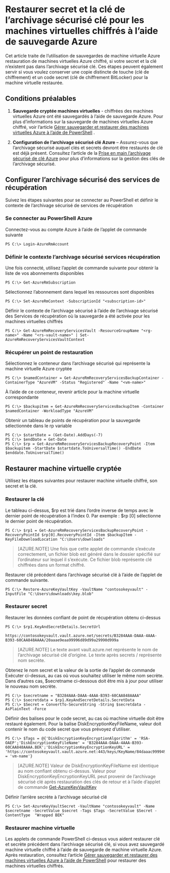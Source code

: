 <properties
    pageTitle="Restaurer secret et la clé de l’archivage sécurisé clé pour les machines virtuelles chiffrés à l’aide de sauvegarde Azure | Microsoft Azure"
    description="Découvrez comment restaurer la clé de l’archivage sécurisé touche et le code secret dans sauvegarde Azure à l’aide de PowerShell"
    services="backup"
    documentationCenter=""
    authors="JPallavi"
    manager="vijayts"
    editor=""/>

<tags
    ms.service="backup"
    ms.workload="storage-backup-recovery"
    ms.tgt_pltfrm="na"
    ms.devlang="na"
    ms.topic="article"
    ms.date="10/18/2016"
    ms.author="JPallavi" />

# <a name="restore-key-vault-key-and-secret-for-encrypted-vms-using-azure-backup"></a>Restaurer secret et la clé de l’archivage sécurisé clé pour les machines virtuelles chiffrés à l’aide de sauvegarde Azure
Cet article traite de l’utilisation de sauvegardes de machine virtuelle Azure restauration de machines virtuelles Azure chiffré, si votre secret et la clé n’existent pas dans l’archivage sécurisé clé. Ces étapes peuvent également servir si vous voulez conserver une copie distincte de touche (clé de chiffrement) et un code secret (clé de chiffrement BitLocker) pour la machine virtuelle restaurée.

## <a name="pre-requisites"></a>Conditions préalables

1. **Sauvegarde cryptée machines virtuelles** - chiffrées des machines virtuelles Azure ont été sauvegardés à l’aide de sauvegarde Azure. Pour plus d’informations sur la sauvegarde de machines virtuelles Azure chiffré, voir l’article [Gérer sauvegarder et restaurer des machines virtuelles Azure à l’aide de PowerShell](backup-azure-vms-automation.md) .

2. **Configuration de l’archivage sécurisé clé Azure** – Assurez-vous que l’archivage sécurisé auquel clés et secrets devront être restaurés de clé est déjà présent. Consultez l’article de la [Prise en main l’archivage sécurisé de clé Azure](../key-vault/key-vault-get-started.md) pour plus d’informations sur la gestion des clés de l’archivage sécurisé.

## <a name="setup-recovery-services-vault"></a>Configurer l’archivage sécurisé des services de récupération 
Suivez les étapes suivantes pour se connecter au PowerShell et définir le contexte de l’archivage sécurisé de services de récupération

### <a name="log-in-to-azure-powershell"></a>Se connecter au PowerShell Azure 

Connectez-vous au compte Azure à l’aide de l’applet de commande suivante

```
PS C:\> Login-AzureRmAccount
```

### <a name="set-recovery-services-vault-context"></a>Définir le contexte l’archivage sécurisé services récupération

Une fois connecté, utilisez l’applet de commande suivante pour obtenir la liste de vos abonnements disponibles

```
PS C:\> Get-AzureRmSubscription
```

Sélectionnez l’abonnement dans lequel les ressources sont disponibles

```
PS C:\> Set-AzureRmContext -SubscriptionId "<subscription-id>"
```

Définir le contexte de l’archivage sécurisé à l’aide de l’archivage sécurisé des Services de récupération où la sauvegarde a été activée pour les machines virtuelles chiffrés

```
PS C:\> Get-AzureRmRecoveryServicesVault -ResourceGroupName "<rg-name>" -Name "<rs-vault-name>" | Set-AzureRmRecoveryServicesVaultContext
```

### <a name="get-recovery-point"></a>Récupérer un point de restauration 

Sélectionnez le conteneur dans l’archivage sécurisé qui représente la machine virtuelle Azure cryptée

```
PS C:\> $namedContainer = Get-AzureRmRecoveryServicesBackupContainer -ContainerType "AzureVM" -Status "Registered" -Name "<vm-name>"
```

À l’aide de ce conteneur, revenir article pour la machine virtuelle correspondante

```
PS C:\> $backupitem = Get-AzureRmRecoveryServicesBackupItem -Container $namedContainer -WorkloadType "AzureVM"
```

Obtenir un tableau de points de récupération pour la sauvegarde sélectionnée dans le rp variable

```
PS C:\> $startDate = (Get-Date).AddDays(-7)
PS C:\> $endDate = Get-Date
PS C:\> $rp = Get-AzureRmRecoveryServicesBackupRecoveryPoint -Item $backupitem -StartDate $startdate.ToUniversalTime() -EndDate $enddate.ToUniversalTime()
```

## <a name="restore-encrypted-virtual-machine"></a>Restaurer machine virtuelle cryptée
Utilisez les étapes suivantes pour restaurer machine virtuelle chiffré, son secret et la clé.

### <a name="restore-key"></a>Restaurer la clé

Le tableau ci-dessus, $rp est trié dans l’ordre inverse de temps avec le dernier point de récupération à l’index 0. Par exemple : $rp [0] sélectionne le dernier point de récupération.

```
PS C:\> $rp1 = Get-AzureRmRecoveryServicesBackupRecoveryPoint -RecoveryPointId $rp[0].RecoveryPointId -Item $backupItem -KeyFileDownloadLocation "C:\Users\downloads"
```

> [AZURE.NOTE]
Une fois que cette applet de commande s’exécute correctement, un fichier blob est généré dans le dossier spécifié sur l’ordinateur sur lequel il s’exécute. Ce fichier blob représente clé chiffrées dans un format chiffré.

Restaurer clé précédent dans l’archivage sécurisé clé à l’aide de l’applet de commande suivante. 

```
PS C:\> Restore-AzureKeyVaultKey -VaultName "contosokeyvault" -InputFile "C:\Users\downloads\key.blob"
```

### <a name="restore-secret"></a>Restaurer secret

Restaurer les données confiant de point de récupération obtenu ci-dessus

```
PS C:\> $rp1.KeyAndSecretDetails.SecretUrl

https://contosokeyvault.vault.azure.net/secrets/B3284AAA-DAAA-4AAA-B393-60CAA848AAAA/20aaae9eaa99996d89d99a29990d999a
```

> [AZURE.NOTE]
Le texte avant vault.azure.net représente le nom de l’archivage sécurisé clé d’origine. Le texte après secrets / représente nom secrète. 

Obtenez le nom secret et la valeur de la sortie de l’applet de commande Exécuter ci-dessus, au cas où vous souhaitez utiliser le même nom secrète. Dans d’autres cas, $secretname ci-dessous doit être mis à jour pour utiliser le nouveau nom secrète. 

```
PS C:\> $secretname = "B3284AAA-DAAA-4AAA-B393-60CAA848AAAA"
PS C:\> $secretdata = $rp1.KeyAndSecretDetails.SecretData
PS C:\> $Secret = ConvertTo-SecureString -String $secretdata -AsPlainText -Force
```

Définir des balises pour le code secret, au cas où machine virtuelle doit être restauré également. Pour la balise DiskEncryptionKeyFileName, valeur doit contenir le nom du code secret que vous prévoyez d’utiliser. 

```
PS C:\> $Tags = @{'DiskEncryptionKeyEncryptionAlgorithm' = 'RSA-OAEP';'DiskEncryptionKeyFileName' = 'B3284AAA-DAAA-4AAA-B393-60CAA848AAAA.BEK';'DiskEncryptionKeyEncryptionKeyURL' = 'https://contosokeyvault.vault.azure.net:443/keys/KeyName/84daaac999949999030bf99aaa5a9f9';'MachineName' = 'vm-name'}
```

> [AZURE.NOTE]
Valeur de DiskEncryptionKeyFileName est identique au nom confiant obtenu ci-dessus. Valeur pour DiskEncryptionKeyEncryptionKeyURL peut provenir de l’archivage sécurisé clé après restauration des clés de retour et à l’aide d’applet de commande [Get-AzureKeyVaultKey](https://msdn.microsoft.com/library/dn868053.aspx)   

Définir l’arrière secrète à l’archivage sécurisé clé

```
PS C:\> Set-AzureKeyVaultSecret -VaultName "contosokeyvault" -Name $secretname -SecretValue $secret -Tags $Tags -SecretValue $Secret -ContentType  "Wrapped BEK"
```

### <a name="restore-virtual-machine"></a>Restaurer machine virtuelle
Les applets de commande PowerShell ci-dessus vous aident restaurer clé et secrète précédent dans l’archivage sécurisé clé, si vous avez sauvegardé machine virtuelle chiffré à l’aide de sauvegarde de machine virtuelle Azure. Après restauration, consultez l’article [Gérer sauvegarder et restaurer des machines virtuelles Azure à l’aide de PowerShell](backup-azure-vms-automation.md) pour restaurer des machines virtuelles chiffrés.
